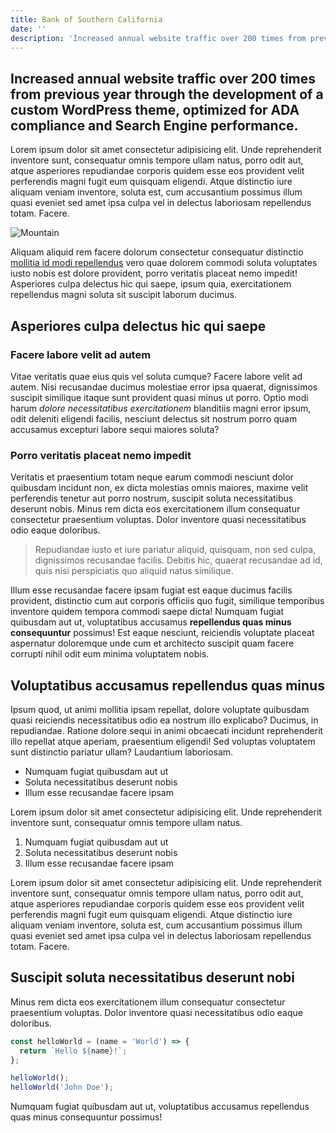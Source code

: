 ```yaml
---
title: Bank of Southern California
date: ''
description: 'Increased annual website traffic over 200 times from previous year through the development of a custom WordPress theme, optimized for ADA compliance and Search Engine performance.'
---
```


## Increased annual website traffic over 200 times from previous year through the development of a custom WordPress theme, optimized for ADA compliance and Search Engine performance.

Lorem ipsum dolor sit amet consectetur adipisicing elit. Unde reprehenderit inventore sunt, consequatur omnis tempore ullam natus, porro odit aut, atque asperiores repudiandae corporis quidem esse eos provident velit perferendis magni fugit eum quisquam eligendi. Atque distinctio iure aliquam veniam inventore, soluta est, cum accusantium possimus illum quasi eveniet sed amet ipsa culpa vel in delectus laboriosam repellendus totam. Facere.

![Mountain](./mountain.jpg)

Aliquam aliquid rem facere dolorum consectetur consequatur distinctio [mollitia id modi repellendus](https://github.com/RyanFitzgerald/devfolio) vero quae dolorem commodi soluta voluptates iusto nobis est dolore provident, porro veritatis placeat nemo impedit! Asperiores culpa delectus hic qui saepe, ipsum quia, exercitationem repellendus magni soluta sit suscipit laborum ducimus.

## Asperiores culpa delectus hic qui saepe

### Facere labore velit ad autem

Vitae veritatis quae eius quis vel soluta cumque? Facere labore velit ad autem. Nisi recusandae ducimus molestiae error ipsa quaerat, dignissimos suscipit similique itaque sunt provident quasi minus ut porro. Optio modi harum _dolore necessitatibus exercitationem_ blanditiis magni error ipsum, odit deleniti eligendi facilis, nesciunt delectus sit nostrum porro quam accusamus excepturi labore sequi maiores soluta?

### Porro veritatis placeat nemo impedit

Veritatis et praesentium totam neque earum commodi nesciunt dolor quibusdam incidunt non, ex dicta molestias omnis maiores, maxime velit perferendis tenetur aut porro nostrum, suscipit soluta necessitatibus deserunt nobis. Minus rem dicta eos exercitationem illum consequatur consectetur praesentium voluptas. Dolor inventore quasi necessitatibus odio eaque doloribus.

> Repudiandae iusto et iure pariatur aliquid, quisquam, non sed culpa, dignissimos recusandae facilis. Debitis hic, quaerat recusandae ad id, quis nisi perspiciatis quo aliquid natus similique.

Illum esse recusandae facere ipsam fugiat est eaque ducimus facilis provident, distinctio cum aut corporis officiis quo fugit, similique temporibus inventore quidem tempora commodi saepe dicta! Numquam fugiat quibusdam aut ut, voluptatibus accusamus **repellendus quas minus consequuntur** possimus! Est eaque nesciunt, reiciendis voluptate placeat aspernatur doloremque unde cum et architecto suscipit quam facere corrupti nihil odit eum minima voluptatem nobis.

## Voluptatibus accusamus repellendus quas minus

Ipsum quod, ut animi mollitia ipsam repellat, dolore voluptate quibusdam quasi reiciendis necessitatibus odio ea nostrum illo explicabo? Ducimus, in repudiandae. Ratione dolore sequi in animi obcaecati incidunt reprehenderit illo repellat atque aperiam, praesentium eligendi! Sed voluptas voluptatem sunt distinctio pariatur ullam? Laudantium laboriosam.

- Numquam fugiat quibusdam aut ut
- Soluta necessitatibus deserunt nobis
- Illum esse recusandae facere ipsam

Lorem ipsum dolor sit amet consectetur adipisicing elit. Unde reprehenderit inventore sunt, consequatur omnis tempore ullam natus.

1. Numquam fugiat quibusdam aut ut
2. Soluta necessitatibus deserunt nobis
3. Illum esse recusandae facere ipsam

Lorem ipsum dolor sit amet consectetur adipisicing elit. Unde reprehenderit inventore sunt, consequatur omnis tempore ullam natus, porro odit aut, atque asperiores repudiandae corporis quidem esse eos provident velit perferendis magni fugit eum quisquam eligendi. Atque distinctio iure aliquam veniam inventore, soluta est, cum accusantium possimus illum quasi eveniet sed amet ipsa culpa vel in delectus laboriosam repellendus totam. Facere.

## Suscipit soluta necessitatibus deserunt nobi

Minus rem dicta eos exercitationem illum consequatur consectetur praesentium voluptas. Dolor inventore quasi necessitatibus odio eaque doloribus.

```js
const helloWorld = (name = 'World') => {
  return `Hello ${name}!`;
};

helloWorld();
helloWorld('John Doe');
```

Numquam fugiat quibusdam aut ut, voluptatibus accusamus repellendus quas minus consequuntur possimus!
